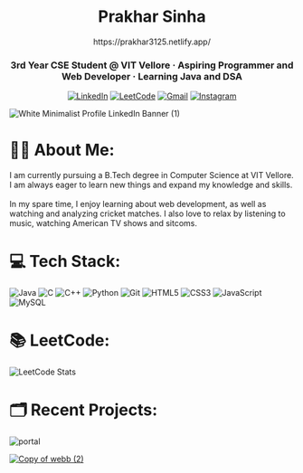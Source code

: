 <h1 align="center">Prakhar Sinha</h1>
<div align="center">
https://prakhar3125.netlify.app/
  
</div>
<div align="center">
  
### 3rd Year CSE Student @ VIT Vellore · Aspiring Programmer and Web Developer · Learning Java and DSA
 [![LinkedIn](https://img.shields.io/badge/LinkedIn-%230077B5.svg?logo=linkedin&logoColor=white)](https://linkedin.com/in/prakhar3125) [![LeetCode](https://img.shields.io/badge/LeetCode-%23FFA116.svg?logo=leetcode&logoColor=white)](https://leetcode.com/prakhar3125)  [![Gmail](https://img.shields.io/badge/Gmail-%23D14836.svg?logo=Gmail&logoColor=white)](mailto:workspace.prakhar@gmail.com) [![Instagram](https://img.shields.io/badge/Instagram-%23E4405F.svg?logo=Instagram&logoColor=white)](https://instagram.com/prakhar.3125)


</div>

![White Minimalist Profile LinkedIn Banner (1)](https://github.com/prakhar3125/prakhar3125/assets/111203228/336ae1a6-b6c0-40f7-be47-ec01ed6701c2)


# 🧑‍💻 About Me:
I am currently pursuing a B.Tech degree in Computer Science at VIT Vellore. I am always eager to learn new things and expand my knowledge and skills. <br><br>In my spare time, I enjoy learning about web development, as well as watching and analyzing cricket matches. I also love to relax by listening to music, watching American TV shows and sitcoms.



# 💻 Tech Stack:
![Java](https://img.shields.io/badge/java-%23ED8B00.svg?style=for-the-badge&logo=openjdk&logoColor=white) ![C](https://img.shields.io/badge/c-%2300599C.svg?style=for-the-badge&logo=c&logoColor=white) ![C++](https://img.shields.io/badge/c++-%2300599C.svg?style=for-the-badge&logo=c%2B%2B&logoColor=white) ![Python](https://img.shields.io/badge/python-3670A0?style=for-the-badge&logo=python&logoColor=ffdd54) ![Git](https://img.shields.io/badge/git-%23F05033.svg?style=for-the-badge&logo=git&logoColor=white) ![HTML5](https://img.shields.io/badge/html5-%23E34F26.svg?style=for-the-badge&logo=html5&logoColor=white) ![CSS3](https://img.shields.io/badge/css3-%231572B6.svg?style=for-the-badge&logo=css3&logoColor=white) ![JavaScript](https://img.shields.io/badge/javascript-%23323330.svg?style=for-the-badge&logo=javascript&logoColor=%23F7DF1E) ![MySQL](https://img.shields.io/badge/mysql-%2300f.svg?style=for-the-badge&logo=mysql&logoColor=white)

# 📚 LeetCode:
![LeetCode Stats](https://leetcard.jacoblin.cool/prakhar3125?theme=dark&font=Montserrat&ext=heatmap)

# 🗂️ Recent Projects:
![portal](https://github.com/user-attachments/assets/6d4033a6-14b7-4758-a696-1fb9edfc9357)

[![Copy of webb (2)](https://github.com/prakhar3125/prakhar3125/assets/111203228/56b7a1bd-1741-4867-835a-9ee0ca3ad80d)](https://prakhar3125.github.io/Responsive-Drone-Marketplace/)
 


